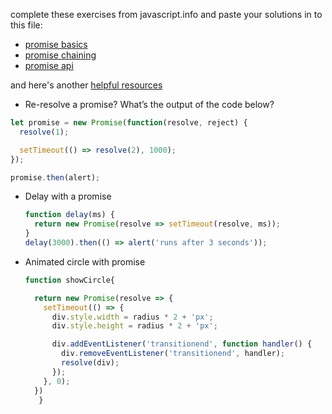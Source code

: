 complete these exercises from javascript.info and paste your solutions in to this file:

- [promise basics](https://javascript.info/promise-basics#tasks)
- [promise chaining](https://javascript.info/promise-chaining#tasks)
- [promise api](https://javascript.info/promise-api)

and here's another [helpful resources](https://developer.mozilla.org/en-US/docs/Web/JavaScript/Guide/Using_promises)

- Re-resolve a promise?
  What’s the output of the code below?

```js
let promise = new Promise(function(resolve, reject) {
  resolve(1);

  setTimeout(() => resolve(2), 1000);
});

promise.then(alert);
```

- Delay with a promise

  ```js
  function delay(ms) {
    return new Promise(resolve => setTimeout(resolve, ms));
  }
  delay(3000).then(() => alert('runs after 3 seconds'));
  ```

- Animated circle with promise

  ```js
  function showCircle{

    return new Promise(resolve => {
      setTimeout(() => {
        div.style.width = radius * 2 + 'px';
        div.style.height = radius * 2 + 'px';

        div.addEventListener('transitionend', function handler() {
          div.removeEventListener('transitionend', handler);
          resolve(div);
        });
      }, 0);
    })
     }

  ```
